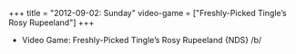 +++
title = "2012-09-02: Sunday"
video-game = ["Freshly-Picked Tingle’s Rosy Rupeeland"]
+++


* Video Game: Freshly-Picked Tingle’s Rosy Rupeeland {NDS} /b/